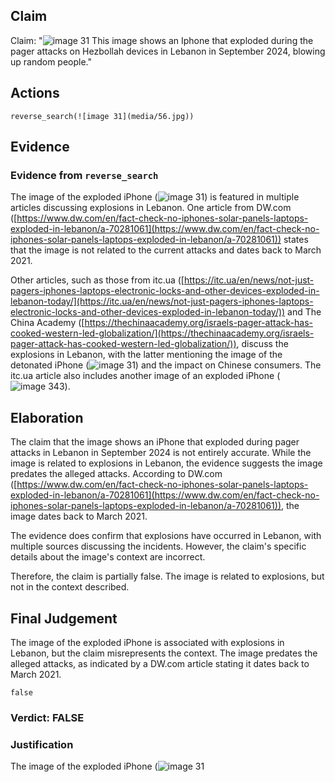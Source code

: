 ## Claim
Claim: "![image 31](media/56.jpg) This image shows an Iphone that exploded during the pager attacks on Hezbollah devices in Lebanon in September 2024, blowing up random people."

## Actions
```
reverse_search(![image 31](media/56.jpg))
```

## Evidence
### Evidence from `reverse_search`
The image of the exploded iPhone (![image 31](media/56.jpg)) is featured in multiple articles discussing explosions in Lebanon. One article from DW.com ([https://www.dw.com/en/fact-check-no-iphones-solar-panels-laptops-exploded-in-lebanon/a-70281061](https://www.dw.com/en/fact-check-no-iphones-solar-panels-laptops-exploded-in-lebanon/a-70281061)) states that the image is not related to the current attacks and dates back to March 2021.

Other articles, such as those from itc.ua ([https://itc.ua/en/news/not-just-pagers-iphones-laptops-electronic-locks-and-other-devices-exploded-in-lebanon-today/](https://itc.ua/en/news/not-just-pagers-iphones-laptops-electronic-locks-and-other-devices-exploded-in-lebanon-today/)) and The China Academy ([https://thechinaacademy.org/israels-pager-attack-has-cooked-western-led-globalization/](https://thechinaacademy.org/israels-pager-attack-has-cooked-western-led-globalization/)), discuss the explosions in Lebanon, with the latter mentioning the image of the detonated iPhone (![image 31](media/56.jpg)) and the impact on Chinese consumers. The itc.ua article also includes another image of an exploded iPhone (![image 343](media/2025-07-18_13-40-1752846049-318073.jpg)).


## Elaboration
The claim that the image shows an iPhone that exploded during pager attacks in Lebanon in September 2024 is not entirely accurate. While the image is related to explosions in Lebanon, the evidence suggests the image predates the alleged attacks. According to DW.com ([https://www.dw.com/en/fact-check-no-iphones-solar-panels-laptops-exploded-in-lebanon/a-70281061](https://www.dw.com/en/fact-check-no-iphones-solar-panels-laptops-exploded-in-lebanon/a-70281061)), the image dates back to March 2021.

The evidence does confirm that explosions have occurred in Lebanon, with multiple sources discussing the incidents. However, the claim's specific details about the image's context are incorrect.

Therefore, the claim is partially false. The image is related to explosions, but not in the context described.


## Final Judgement
The image of the exploded iPhone is associated with explosions in Lebanon, but the claim misrepresents the context. The image predates the alleged attacks, as indicated by a DW.com article stating it dates back to March 2021.

`false`

### Verdict: FALSE

### Justification
The image of the exploded iPhone (![image 31](media/56.jpg)